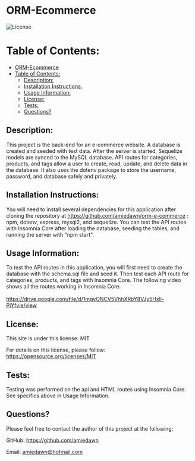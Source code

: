 # ORM-Ecommerce

![License](https://img.shields.io/badge/License-MIT-green.svg)

# Table of Contents:
- [ORM-Ecommerce](#orm-ecommerce)
- [Table of Contents:](#table-of-contents)
  - [Description:](#description)
  - [Installation Instructions:](#installation-instructions)
  - [Usage Information:](#usage-information)
  - [License:](#license)
  - [Tests:](#tests)
  - [Questions?](#questions)

## Description: 

This project is the back-end for an e-commerce website. A database is created and seeded with test data. After the server is started, Sequelize models are synced to the MySQL database. API routes for categories, products, and tags allow a user to create, read, update, and delete data in the database. It also uses the dotenv package to store the username, password, and database safely and privately.

## Installation Instructions:

You will need to install several dependencies for this application after cloning the repository at https://github.com/amiedawn/orm-e-commerce : npm, dotenv, express, mysql2, and sequelize. You can test the API routes with Insomnia Core after loading the database, seeding the tables, and running the server with "npm start". 

## Usage Information:

To test the API routes in this application, you will first need to create the database with the schema.sql file and seed it. Then test each API route for categories, products, and tags with Insomnia Core.  The following video shows all the routes working in Insomnia Core:<br><br>https://drive.google.com/file/d/1mgyONCV5VhhXRbY8VJy5Hxli-PiYfvie/view 

## License:

This site is under this license: MIT

For details on this license, please follow: https://opensource.org/licenses/MIT

## Tests:

Testing was performed on the api and HTML routes using Insomnia Core. See specifics above in Usage Information.

## Questions?

Please feel free to contact the author of this project at the following:

GitHub: <https://github.com/amiedawn>

Email:  <amiedawn@hotmail.com>